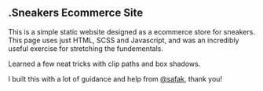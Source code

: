 ## .Sneakers Ecommerce Site

This is a simple static website designed as a ecommerce store for sneakers. This page uses just HTML, SCSS and Javascript, and was an incredibly useful exercise for stretching the fundementals.

Learned a few neat tricks with clip paths and box shadows.

I built this with a lot of guidance and help from [@safak](https://github.com/safak), thank you!
